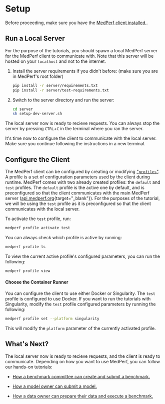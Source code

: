 # Setup

Before proceeding, make sure you have the [MedPerf client installed.](../installation.md).

## Run a Local Server

For the purpose of the tutorials, you should spawn a local MedPerf server for the MedPerf client to communicate with. Note that this server will be hosted on your `localhost` and not to the internet.

1. Install the server requirements if you didn't before: (make sure you are in MedPerf's root folder)

    ```bash
    pip install -r server/requirements.txt
    pip install -r server/test-requirements.txt
    ```

2. Switch to the server directory and run the server:

    ```bash
    cd server
    sh setup-dev-server.sh
    ```

The local server now is ready to recieve requests. You can always stop the server by pressing `CTRL`+`C` in the terminal where you ran the server.

It's time now to configure the client to communicate with the local server. Make sure you continue following the instructions in a new terminal.

## Configure the Client

The MedPerf client can be configured by creating or modifying ["`profiles`"](../concepts/profiles.md). A profile is a set of configuration parameters used by the client during runtime. MedPerf comes with two already created profiles: the `default` and `test` profiles. The `default` profile is the active one by default, and is preconfigured so that the client communicates with the main MedPerf server ([api.medperf.org](https://api.medperf.org){target="\_blank"}). For the purposes of the tutorial, we will be using the `test` profile as it is preconfigured so that the client communicates with the local server.

To activate the `test` profile, run:

```bash
medperf profile activate test
```

You can always check which profile is active by running:

```bash
medperf profile ls
```

To view the current active profile's configured parameters, you can run the following:

```bash
medperf profile view
```

#### Choose the Container Runner

You can configure the client to use either Docker or Singularity. The `test` profile is configured to use Docker. If you want to run the tutorials with Singularity, modify the `test` profile configured parameters by running the following:

```bash
medperf profile set --platform singularity
```

This will modify the `platform` parameter of the currently activated profile.

## What's Next?

The local server now is ready to recieve requests, and the client is ready to communicate. Depending on how you want to use MedPerf, you can follow our hands-on tutorials:

- [How a benchmark committee can create and submit a benchmark.](benchmark_owner_demo.md)

- [How a model owner can submit a model.](model_owner_demo.md)

- [How a data owner can prepare their data and execute a benchmark.](data_owner_demo.md)
